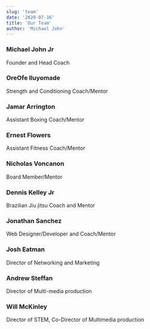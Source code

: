 ```yaml
---
slug: 'team'
date: '2020-07-16'
title: 'Our Team'
author: 'Michael John'
---
```


### Michael John Jr
Founder and Head Coach

### OreOfe Iluyomade 
Strength and Conditioning Coach/Mentor

### Jamar Arrington 
Assistant Boxing Coach/Mentor 

### Ernest Flowers
Assistant  Fitness Coach/Mentor

### Nicholas Voncanon 
Board Member/Mentor 

### Dennis Kelley Jr
Brazilian Jiu jitsu Coach and Mentor 

### Jonathan Sanchez
Web Designer/Developer and Coach/Mentor

### Josh Eatman
Director of Networking and Marketing

### Andrew Steffan 
Director of Multi-media production

### Will McKinley 
Director of STEM, Co-Director of Multimedia production